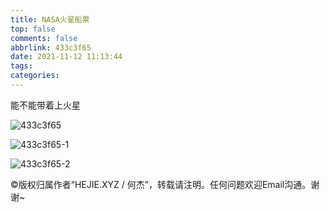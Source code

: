 ```yaml
---
title: NASA火星船票
top: false
comments: false
abbrlink: 433c3f65
date: 2021-11-12 11:13:44
tags:
categories:
---
```




<!-- more -->

能不能带着上火星

![433c3f65](https://jie-1253976134.cos.ap-shanghai.myqcloud.com/tuchuang/433c3f65.png)

![433c3f65-1](https://jie-1253976134.cos.ap-shanghai.myqcloud.com/tuchuang/433c3f65-1.png)

![433c3f65-2](https://jie-1253976134.cos.ap-shanghai.myqcloud.com/tuchuang/433c3f65-2.png)

©版权归属作者“HEJIE.XYZ / 何杰”，转载请注明。任何问题欢迎Email沟通。谢谢~
